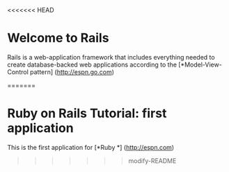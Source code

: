 <<<<<<< HEAD
# Welcome to Rails

Rails is a web-application framework that includes everything needed to create
database-backed web applications according to the [*Model-View-Control pattern] (http://espn.go.com)


=======
# Ruby on Rails Tutorial: first application

This is the first application for [*Ruby *] (http://espn.com)
>>>>>>> modify-README

